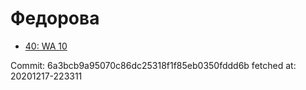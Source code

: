 # Федорова
- [40: WA 10](40.md)

Commit: 6a3bcb9a95070c86dc25318f1f85eb0350fddd6b
 fetched at: 20201217-223311
